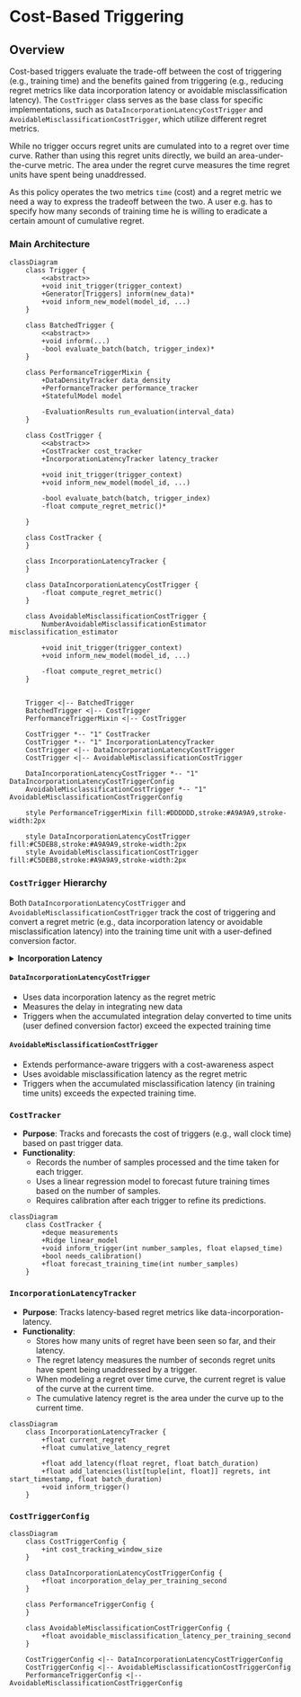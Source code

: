 # Cost-Based Triggering

## Overview

Cost-based triggers evaluate the trade-off between the cost of triggering (e.g., training time) and the benefits gained from triggering (e.g., reducing regret metrics like data incorporation latency or avoidable misclassification latency). The `CostTrigger` class serves as the base class for specific implementations, such as `DataIncorporationLatencyCostTrigger` and `AvoidableMisclassificationCostTrigger`, which utilize different regret metrics.

While no trigger occurs regret units are cumulated into to a regret over time curve.
Rather than using this regret units directly, we build an area-under-the-curve metric.
The area under the regret curve measures the time regret units have spent being unaddressed.

As this policy operates the two metrics `time` (cost) and a regret metric we need
a way to express the tradeoff between the two. A user e.g. has to specify how many seconds of training time he is
willing to eradicate a certain amount of cumulative regret.

### Main Architecture

```mermaid
classDiagram
    class Trigger {
        <<abstract>>
        +void init_trigger(trigger_context)
        +Generator[Triggers] inform(new_data)*
        +void inform_new_model(model_id, ...)
    }

    class BatchedTrigger {
        <<abstract>>
        +void inform(...)
        -bool evaluate_batch(batch, trigger_index)*
    }

    class PerformanceTriggerMixin {
        +DataDensityTracker data_density
        +PerformanceTracker performance_tracker
        +StatefulModel model

        -EvaluationResults run_evaluation(interval_data)
    }

    class CostTrigger {
        <<abstract>>
        +CostTracker cost_tracker
        +IncorporationLatencyTracker latency_tracker

        +void init_trigger(trigger_context)
        +void inform_new_model(model_id, ...)

        -bool evaluate_batch(batch, trigger_index)
        -float compute_regret_metric()*

    }

    class CostTracker {
    }

    class IncorporationLatencyTracker {
    }

    class DataIncorporationLatencyCostTrigger {
        -float compute_regret_metric()
    }

    class AvoidableMisclassificationCostTrigger {
        NumberAvoidableMisclassificationEstimator misclassification_estimator

        +void init_trigger(trigger_context)
        +void inform_new_model(model_id, ...)

        -float compute_regret_metric()
    }


    Trigger <|-- BatchedTrigger
    BatchedTrigger <|-- CostTrigger
    PerformanceTriggerMixin <|-- CostTrigger

    CostTrigger *-- "1" CostTracker
    CostTrigger *-- "1" IncorporationLatencyTracker
    CostTrigger <|-- DataIncorporationLatencyCostTrigger
    CostTrigger <|-- AvoidableMisclassificationCostTrigger

    DataIncorporationLatencyCostTrigger *-- "1" DataIncorporationLatencyCostTriggerConfig
    AvoidableMisclassificationCostTrigger *-- "1" AvoidableMisclassificationCostTriggerConfig

    style PerformanceTriggerMixin fill:#DDDDDD,stroke:#A9A9A9,stroke-width:2px

    style DataIncorporationLatencyCostTrigger fill:#C5DEB8,stroke:#A9A9A9,stroke-width:2px
    style AvoidableMisclassificationCostTrigger fill:#C5DEB8,stroke:#A9A9A9,stroke-width:2px
```

### `CostTrigger` Hierarchy

Both `DataIncorporationLatencyCostTrigger` and `AvoidableMisclassificationCostTrigger` track the cost of triggering and convert a regret metric (e.g., data incorporation latency or avoidable misclassification latency) into the training time unit with a user-defined conversion factor.

<details>
<summary><b>Incorporation Latency</b></summary>

Incorporation latency measures the delay in integrating / addressing new data or drift problems. They are typically set up as a area-under-the-curve metric, where the area is the time taken to incorporate the data. The underlying curve function is the number of samples or regret units over time that need to be addressed.

</details>

#### `DataIncorporationLatencyCostTrigger`

- Uses data incorporation latency as the regret metric
- Measures the delay in integrating new data
- Triggers when the accumulated integration delay converted to time units (user defined conversion factor) exceed the expected training time

#### `AvoidableMisclassificationCostTrigger`

- Extends performance-aware triggers with a cost-awareness aspect
- Uses avoidable misclassification latency as the regret metric
- Triggers when the accumulated misclassification latency (in training time units) exceeds the expected training time.

### `CostTracker`

- **Purpose**: Tracks and forecasts the cost of triggers (e.g., wall clock time) based on past trigger data.
- **Functionality**:
  - Records the number of samples processed and the time taken for each trigger.
  - Uses a linear regression model to forecast future training times based on the number of samples.
  - Requires calibration after each trigger to refine its predictions.

```mermaid
classDiagram
    class CostTracker {
        +deque measurements
        +Ridge linear_model
        +void inform_trigger(int number_samples, float elapsed_time)
        +bool needs_calibration()
        +float forecast_training_time(int number_samples)
    }
```

### `IncorporationLatencyTracker`

- **Purpose**: Tracks latency-based regret metrics like data-incorporation-latency.
- **Functionality**:
  - Stores how many units of regret have been seen so far, and their latency.
  - The regret latency measures the number of seconds regret units have spent being unaddressed by a trigger.
  - When modeling a regret over time curve, the current regret is value of the curve at the current time.
  - The cumulative latency regret is the area under the curve up to the current time.

```mermaid
classDiagram
    class IncorporationLatencyTracker {
        +float current_regret
        +float cumulative_latency_regret

        +float add_latency(float regret, float batch_duration)
        +float add_latencies(list[tuple[int, float]] regrets, int start_timestamp, float batch_duration)
        +void inform_trigger()
    }
```

### `CostTriggerConfig`

```mermaid
classDiagram
    class CostTriggerConfig {
        +int cost_tracking_window_size
    }

    class DataIncorporationLatencyCostTriggerConfig {
        +float incorporation_delay_per_training_second
    }

    class PerformanceTriggerConfig {
    }

    class AvoidableMisclassificationCostTriggerConfig {
        +float avoidable_misclassification_latency_per_training_second
    }

    CostTriggerConfig <|-- DataIncorporationLatencyCostTriggerConfig
    CostTriggerConfig <|-- AvoidableMisclassificationCostTriggerConfig
    PerformanceTriggerConfig <|-- AvoidableMisclassificationCostTriggerConfig

```
